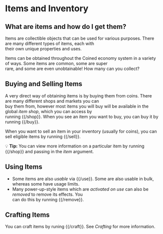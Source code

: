 # Items and Inventory

## What are items and how do I get them?

Items are collectible objects that can be used for various purposes. There are many different types of items, each with \
their own unique properties and uses.

Items can be obtained throughout the Coined economy system in a variety of ways. Some items are common, some are super \
rare, and some are even unobtainable! How many can you collect?

## Buying and Selling Items

A very direct way of obtaining items is by buying them from coins. There are many different shops and markets you can \
buy them from, however most items you will buy will be available in the global *item shop*, which you can access by \
running {{/shop}}. When you see an item you want to buy, you can buy it by running {{/buy}}.

When you want to sell an item in your inventory (usually for coins), you can sell eligible items by running {{/sell}}.

💡 **Tip:** You can view more information on a particular item by running {{/shop}} and passing in the *item* argument.

## Using Items

- Some items are also *usable* via {{/use}}. Some are also usable in bulk, whereas some have usage limits.
- Many power-up-style items which are *activated on use* can also be *removed* to remove its effects. You \
can do this by running {{/remove}}.

## Crafting Items

You can craft items by runing {{/craft}}. See *Crafting* for more information.